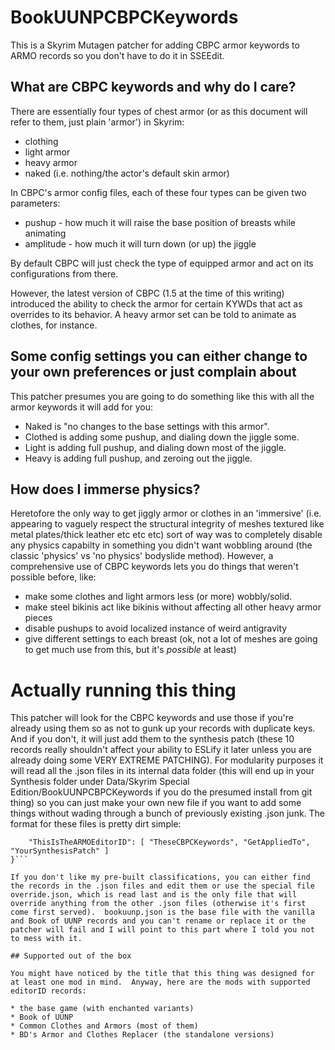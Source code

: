 # BookUUNPCBPCKeywords

This is a Skyrim Mutagen patcher for adding CBPC armor keywords to ARMO records so you don't have to do it in SSEEdit.

## What are CBPC keywords and why do I care?

There are essentially four types of chest armor (or as this document will refer to them, just plain 'armor') in Skyrim:  
* clothing
* light armor
* heavy armor
* naked (i.e. nothing/the actor's default skin armor)

In CBPC's armor config files, each of these four types can be given two parameters:
* pushup  - how much it will raise the base position of breasts while animating
* amplitude  - how much it will turn down (or up) the jiggle

By default CBPC will just check the type of equipped armor and act on its configurations from there.

However, the latest version of CBPC (1.5 at the time of this writing) introduced the ability to check the armor for certain KYWDs that act as overrides to its behavior.  A heavy armor set can be told to animate as clothes, for instance.

## Some config settings you can either change to your own preferences or just complain about

This patcher presumes you are going to do something like this with all the armor keywords it will add for you:

* Naked is "no changes to the base settings with this armor".
* Clothed is adding some pushup, and dialing down the jiggle some.
* Light is adding full pushup, and dialing down most of the jiggle.
* Heavy is adding full pushup, and zeroing out the jiggle.

## How does I immerse physics?

Heretofore the only way to get jiggly armor or clothes in an 'immersive' (i.e. appearing to vaguely respect the structural integrity of meshes textured like metal plates/thick leather etc etc etc) sort of way was to completely disable any physics capabilty in something you didn't want wobbling around (the classic 'physics' vs 'no physics'  bodyslide method).  However, a comprehensive use of CBPC keywords lets you do things that weren't possible before, like:

* make some clothes and light armors less (or more) wobbly/solid.  
* make steel bikinis act like bikinis without affecting all other heavy armor pieces
* disable pushups to avoid localized instance of weird antigravity
* give different settings to each breast  (ok, not a lot of meshes are going to get much use from this, but it's *possible* at least)

# Actually running this thing

This patcher will look for the CBPC keywords and use those if you're already using them so as not to gunk up your records with duplicate keys.  And if you don't, it will just add them to the synthesis patch (these 10 records really shouldn't affect your ability to ESLify it later unless you are already doing some VERY EXTREME PATCHING).  For modularity purposes it will read all the .json files in its internal data folder (this will end up in your Synthesis folder under Data/Skyrim Special Edition/BookUUNPCBPCKeywords if you do the presumed install from git thing) so you can just make your own new file if you want to add some things without wading through a bunch of previously existing .json junk.  The format for these files is pretty dirt simple:

```{
	"ThisIsTheARMOEditorID": [ "TheseCBPCKeywords", "GetAppliedTo", "YourSynthesisPatch" ]
}```

If you don't like my pre-built classifications, you can either find the records in the .json files and edit them or use the special file override.json, which is read last and is the only file that will override anything from the other .json files (otherwise it's first come first served).  bookuunp.json is the base file with the vanilla and Book of UUNP records and you can't rename or replace it or the patcher will fail and I will point to this part where I told you not to mess with it.

## Supported out of the box

You might have noticed by the title that this thing was designed for at least one mod in mind.  Anyway, here are the mods with supported editorID records:

* the base game (with enchanted variants)
* Book of UUNP
* Common Clothes and Armors (most of them)
* BD's Armor and Clothes Replacer (the standalone versions)